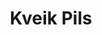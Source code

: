 ---
title: Kveik Pils
bjcp_cat: German Pils (5 D)
brew_date: November 28, 2021
type: homebrew_recipe
short_description: 
page_url: /recipes/Kveik_Pils.html
---